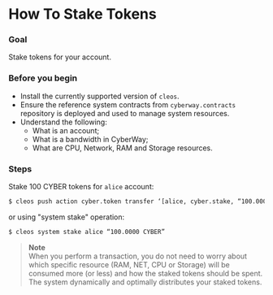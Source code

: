 # How To Stake Tokens

### Goal
Stake tokens for your account.

### Before you begin
  * Install the currently supported version of `cleos`.
  * Ensure the reference system contracts from `cyberway.contracts` repository is deployed and used to manage system resources.
  * Understand the following:
    * What is an account;
    * What is a bandwidth in CyberWay;
    * What are CPU, Network, RAM and Storage resources.

### Steps

Stake 100 CYBER tokens for `alice` account:
```sh
$ cleos push action cyber.token transfer ‘[alice, cyber.stake, “100.0000 CYBER”] -p alice@active
```

or using "system stake" operation:
```sh
$ cleos system stake alice “100.0000 CYBER”
```

> **Note**  
> When you perform a transaction, you do not need to worry about which specific resource (RAM, NET, CPU or Storage) will be consumed more (or less) and how the staked tokens should be spent. The system dynamically and optimally distributes your staked tokens.
